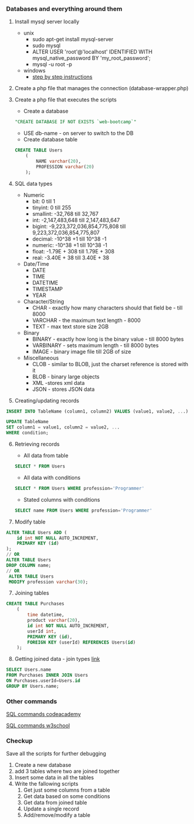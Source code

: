 ### Databases and everything around them
1. Install mysql server locally
    * unix 
        - sudo apt-get install mysql-server
        - sudo mysql
        - ALTER USER 'root'@'localhost' IDENTIFIED WITH mysql_native_password BY 'my_root_password';
        - mysql -u root -p
    * windows
        - [step by step instructions](https://mid.as/kb/00145/install-configure-mysql-on-windows)
        
2. Create a php file that manages the connection (database-wrapper.php)
3. Create a php file that executes the scripts
    * Create a database
    ```sql
    "CREATE DATABASE IF NOT EXISTS `web-bootcamp`"
    ```
    * USE db-name - on server to switch to the DB
    * Create database table
    ```sql
    CREATE TABLE Users
        (
            NAME varchar(20),
            PROFESSION varchar(20)
        );
    ```
4. SQL data types
    * Numeric
        * bit: 0 till 1
        * tinyint: 0 till 255
        * smallint: -32,768	till 32,767
        * int: -2,147,483,648 till 2,147,483,647
        * bigint: -9,223,372,036,854,775,808 till 9,223,372,036,854,775,807
        * decimal: -10^38 +1 till 10^38 -1
        * numeric: -10^38 +1 till 10^38 -1
        * float: -1.79E + 308 till 1.79E + 308
        * real: -3.40E + 38	till 3.40E + 38
    * Date/Time
        * DATE
        * TIME
        * DATETIME
        * TIMESTAMP
        * YEAR
    * Character/String
        * CHAR - exactly how many characters should that field be - till 8000
        * VARCHAR - the maximum text length - 8000
        * TEXT - max text store size 2GB
    * Binary
        * BINARY - exactly how long is the binary value - till 8000 bytes
        * VARBINARY - sets maximum length - till 8000 bytes
        * IMAGE - binary image file till 2GB of size
    * Miscellaneous
        * CLOB - similar to BLOB, just the charset reference is stored with it
        * BLOB - binary large objects
        * XML -stores xml data
        * JSON - stores JSON data
        
5. Creating/updating records
```sql
INSERT INTO TableName (column1, column2) VALUES (value1, value2, ...)
```
```sql
UPDATE TableName
SET column1 = value1, column2 = value2, ...
WHERE condition;
```
6. Retrieving records
    * All data from table
    ```sql
    SELECT * FROM Users
    ```
    
    * All data with conditions
    ```sql
    SELECT * FROM Users WHERE profession='Programmer'
    ```
    
    * Stated columns with conditions
    ```sql
    SELECT name FROM Users WHERE profession='Programmer'
    ```
6. Modify table
```sql
ALTER TABLE Users ADD (
    id int NOT NULL AUTO_INCREMENT,
    PRIMARY KEY (id)
);
// OR
ALTER TABLE Users
DROP COLUMN name;
// OR
 ALTER TABLE Users 
 MODIFY profession varchar(30);
```
7. Joining tables
```sql
CREATE TABLE Purchases
    (
        time datetime,
        product varchar(20),
        id int NOT NULL AUTO_INCREMENT,
        userId int,
        PRIMARY KEY (id),
        FOREIGN KEY (userId) REFERENCES Users(id)
    );
```
8. Getting joined data - join types [link](http://www.sql-join.com/sql-join-types)
```sql
SELECT Users.name 
FROM Purchases INNER JOIN Users 
ON Purchases.userId=Users.id 
GROUP BY Users.name;
```

### Other commands
[SQL commands codeacademy](https://www.codecademy.com/articles/sql-commands)

[SQL commands w3school](https://www.w3schools.com/sql/default.asp)

### Checkup
Save all the scripts for further debugging
1. Create a new database
2. add 3 tables where two are joined together
3. Insert some data in all the tables
4. Write the fallowing scripts
    1. Get just some columns from a table
    2. Get data based on some conditions
    3. Get data from joined table
    4. Update a single record
    6. Add/remove/modify a table